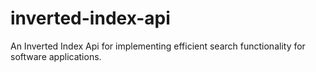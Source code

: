 # inverted-index-api
An Inverted Index Api for implementing efficient search functionality for software applications.
